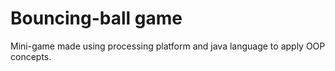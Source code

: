 # Bouncing-ball game
 Mini-game made using processing platform and java language to apply OOP concepts.
